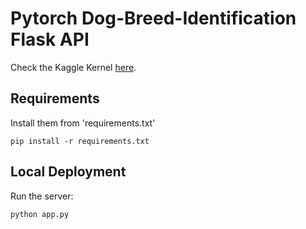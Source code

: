 # Pytorch Dog-Breed-Identification Flask API

Check the Kaggle Kernel [here](https://www.kaggle.com/kowalskyyy999/notebookc065993b5c).

## Requirements

Install them from 'requirements.txt'

    pip install -r requirements.txt

## Local Deployment

Run the server:

    python app.py